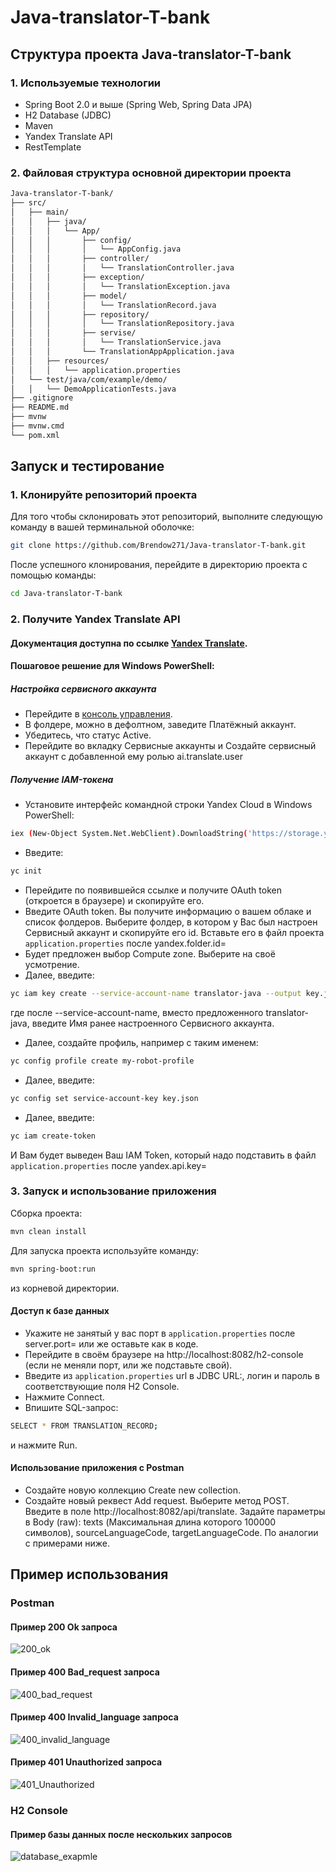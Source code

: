 # Java-translator-T-bank

## Структура проекта Java-translator-T-bank

### 1. Используемые технологии

- Spring Boot 2.0 и выше (Spring Web, Spring Data JPA)
- H2 Database (JDBC)
- Maven
- Yandex Translate API
- RestTemplate

### 2. Файловая структура основной директории проекта

```bash
Java-translator-T-bank/
├── src/
│   ├── main/
│   │   ├── java/
│   │   │   └── App/
│   │   │       ├── config/
│   │   │       │   └── AppConfig.java
│   │   │       ├── controller/
│   │   │       │   └── TranslationController.java
│   │   │       ├── exception/
│   │   │       │   └── TranslationException.java
│   │   │       ├── model/
│   │   │       │   └── TranslationRecord.java
│   │   │       ├── repository/
│   │   │       │   └── TranslationRepository.java
│   │   │       ├── servise/
│   │   │       │   └── TranslationService.java
│   │   │       └── TranslationAppApplication.java
│   │   ├── resources/
│   │   │   └── application.properties
│   └── test/java/com/example/demo/
│   │   └── DemoApplicationTests.java
├── .gitignore
├── README.md
├── mvnw
├── mvnw.cmd
└── pom.xml
```

## Запуск и тестирование

### 1. Клонируйте репозиторий проекта

Для того чтобы склонировать этот репозиторий, выполните следующую команду в вашей терминальной оболочке:

```bash
git clone https://github.com/Brendow271/Java-translator-T-bank.git
```

После успешного клонирования, перейдите в директорию проекта с помощью команды:

```bash
cd Java-translator-T-bank
```

### 2. Получите Yandex Translate API

#### Документация доступна по ссылке [Yandex Translate](https://yandex.cloud/ru/docs/translate/).

#### Пошаговое решение для Windows PowerShell:

##### Настройка сервисного аккаунта

- Перейдите в [консоль управления](https://console.yandex.cloud/).
- В фолдере, можно в дефолтном, заведите Платёжный аккаунт.
- Убедитесь, что статус Active.
- Перейдите во вкладку Сервисные аккаунты и Создайте сервисный аккаунт с добавленной ему ролью ai.translate.user

##### Получение IAM-токена

- Установите интерфейс командной строки Yandex Cloud в Windows PowerShell:
```bash
iex (New-Object System.Net.WebClient).DownloadString('https://storage.yandexcloud.net/yandexcloud-yc/install.ps1')
```
- Введите:
```bash
yc init
```
- Перейдите по появившейся ссылке и получите OAuth token (откроется в браузере) и скопируйте его.
- Введите OAuth token. Вы получите информацию о вашем облаке и список фолдеров. Выберите фолдер, в котором у Вас был настроен Сервисный аккаунт и скопируйте его id. Вставьте его в файл проекта `application.properties` после yandex.folder.id=
- Будет предложен выбор Compute zone. Выберите на своё усмотрение.
- Далее, введите:
```bash
yc iam key create --service-account-name translator-java --output key.json
```
где после --service-account-name, вместо предложенного translator-java, введите Имя ранее настроенного Сервисного аккаунта.
- Далее, создайте профиль, например с таким именем:
```bash
yc config profile create my-robot-profile
```
- Далее, введите:
```bash
yc config set service-account-key key.json
```
- Далее, введите:
```bash
yc iam create-token
```
И Вам будет выведен Ваш IAM Token, который надо подставить в файл `application.properties` после yandex.api.key=

### 3. Запуск и использование приложения

Сборка проекта:
```bash
mvn clean install
```

Для запуска проекта используйте команду:
```bash
mvn spring-boot:run
```
из корневой директории.

#### Доступ к базе данных

- Укажите не занятый у вас порт в `application.properties` после server.port= или же оставьте как в коде.
- Перейдите в своём браузере на http://localhost:8082/h2-console (если не меняли порт, или же подставьте свой).
- Введите из `application.properties` url в JDBC URL:, логин и пароль в соответствующие поля H2 Console.
- Нажмите Connect.
- Впишите SQL-запрос:
```bash
SELECT * FROM TRANSLATION_RECORD;
```
и нажмите Run.

#### Использование приложения с Postman

- Создайте новую коллекцию Create new collection.
- Создайте новый реквест Add request. Выберите метод POST. Введите в поле http://localhost:8082/api/translate. Задайте параметры в Body (raw): texts (Максимальная длина которого 100000 символов), sourceLanguageCode, targetLanguageCode. По аналогии с примерами ниже.

## Пример использования

### Postman

#### Пример 200 Оk запроса
![200_ok](https://github.com/user-attachments/assets/db1f9fe3-72a2-4401-8921-a0c366b82240)
#### Пример 400 Bad_request запроса
![400_bad_request](https://github.com/user-attachments/assets/d09b0f53-d6a3-47ff-bc6a-db6aea70d799)
#### Пример 400 Invalid_language запроса
![400_invalid_language](https://github.com/user-attachments/assets/789e1af9-2db2-4aed-9be1-6858f30ab31b)
#### Пример 401 Unauthorized запроса
![401_Unauthorized](https://github.com/user-attachments/assets/3ea80f0b-dd6c-414e-a9cf-272c656fe1e8)

### H2 Console
#### Пример базы данных после нескольких запросов
![database_exapmle](https://github.com/user-attachments/assets/621c51bf-0789-4f19-add6-ba916b12fa85)

